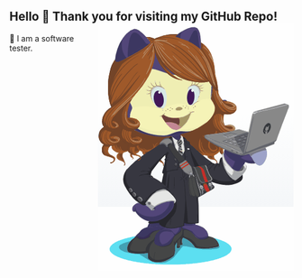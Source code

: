 ## Hello 🖖 Thank you for visiting my GitHub Repo! <a><img align="right" src="./assets/GrownUpOctoCat.gif"></a> 

:dizzy: I am a software tester. 

